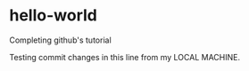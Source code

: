 # hello-world
Completing github's tutorial

Testing commit changes in this line from my LOCAL MACHINE.
